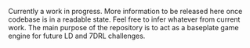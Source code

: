 Currently a work in progress. More information to be released here once codebase is in a readable state. Feel free to infer whatever from current work. The main purpose of the repository is to act as a baseplate game engine for future LD and 7DRL challenges.
